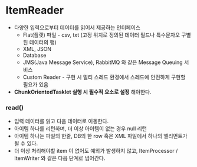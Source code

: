# ItemReader
- 다양한 입력으로부터 데이터를 읽어서 제공하는 인터페이스
  - Flat(플랫) 파일 - csv, txt (고정 위치로 정의된 데이터 필드나 특수문자오 구별된 데이터의 행)
  - XML, JSON
  - Database
  - JMS(Java Message Service), RabbitMQ 와 같은 Message Queuing 서비스
  - Custom Reader - 구현 시 멀티 스레드 환경에서 스레드에 안전하게 구현할 필요가 있음
- **ChunkOrientedTasklet 실행 시 필수적 요소로 설정** 해야한다.

### read()
- 입력 데이터를 읽고 다음 데이터로 이동한다.
- 아이템 하나를 리턴하며, 더 이상 아이템이 없는 경우 null 리턴
- 아이템 하나는 파일의 한줄, DB의 한 row 혹은 XML 파일에서 하나의 엘리먼트가 될 수 있다.
- 더 이상 처리해야할 item 이 없어도 예외가 발생하지 않고, ItemProcessor / ItemWriter 와 같은 다음 단계로 넘어간다.
